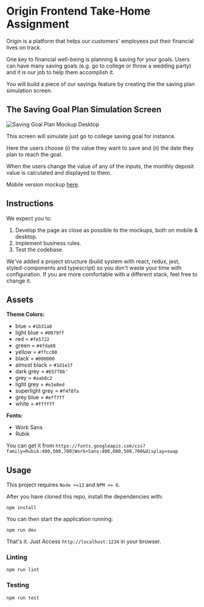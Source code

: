 # Origin Frontend Take-Home Assignment

Origin is a platform that helps our customers' employees put their financial lives on track.

One key to financial well-being is planning & saving for your goals. Users can have many saving goals (e.g. go to college or throw a wedding party) and it is our job to help them accomplish it.

You will build a piece of our savings feature by creating the the saving plan simulation screen.

## The Saving Goal Plan Simulation Screen

![Saving Goal Plan Mockup Desktop](https://github.com/OriginFinancial/frontend-take-home-assignment/blob/master/mockups/saving-goal-plan-desk.png)

This screen will simulate just go to college saving goal for instance.

Here the users choose (i) the value they want to save and (ii) the date they plan to reach the goal.

When the users change the value of any of the inputs, the monthly deposit value is calculated and displayed to them.

Mobile version mockup [here](https://github.com/OriginFinancial/frontend-take-home-assignment/blob/master/mockups/saving-goal-plan-mobile.png).

## Instructions

We expect you to:

1. Develop the page as close as possible to the mockups, both on mobile & desktop.
2. Implement business rules.
3. Test the codebase.

We've added a project structure (build system with react, redux, jest, styled-components and typescript) so you don't waste your time with configuration. If you are more comfortable with a different stack, feel free to change it.

## Assets

**Theme Colors:**

- blue = `#1b31a8`
- light blue = `#0079ff`
- red = `#fe5722`
- green = `#4fda68`
- yellow = `#ffcc00`
- black = `#000000`
- almost black = `#1d1e1f`
- dark grey = `#657786'`
- grey = `#aab8c2`
- light grey = `#e1e8ed`
- superlight grey = `#f4f8fa`
- grey blue = `#eff7ff`
- white = `#ffffff`

**Fonts:**

- Work Sans
- Rubik

You can get it from `https://fonts.googleapis.com/css?family=Rubik:400,500,700|Work+Sans:400,600,500,700&display=swap`

## Usage

This project requires `Node >=12` and `NPM >= 6`.

After you have cloned this repo, install the dependencies with:

```
npm install
```

You can then start the application running:

```
npm run dev
```

That's it. Just Access `http://localhost:1234` in your browser.

### Linting

```
npm run lint
```

### Testing

```
npm run test
```
